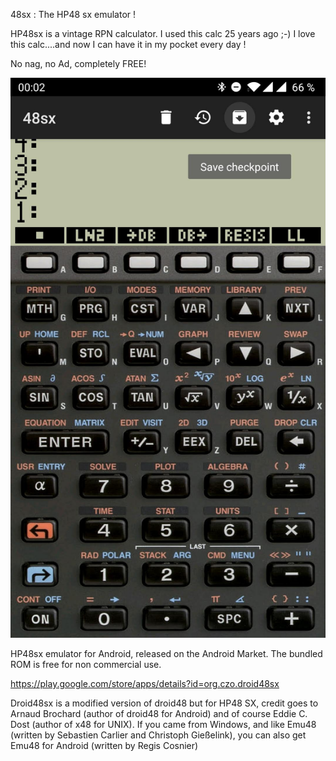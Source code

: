 48sx : The HP48 sx emulator !

HP48sx is a vintage RPN calculator. I used this calc 25 years ago ;-) I love this calc....and now I can have it in my pocket every day !

No nag, no Ad, completely FREE!


![ScreeShot](store/play/1.42/OnePlus5_2.jpg)

HP48sx emulator for Android, released on the Android Market. The bundled ROM is free for non commercial use.

https://play.google.com/store/apps/details?id=org.czo.droid48sx

Droid48sx is a modified version of droid48 but for HP48 SX, credit goes to Arnaud Brochard (author of droid48 for Android)
and of course Eddie C. Dost (author of x48 for UNIX). If you came from Windows, and like Emu48 (written by Sebastien Carlier
and Christoph Gießelink), you can also get Emu48 for Android (written by Regis Cosnier)
